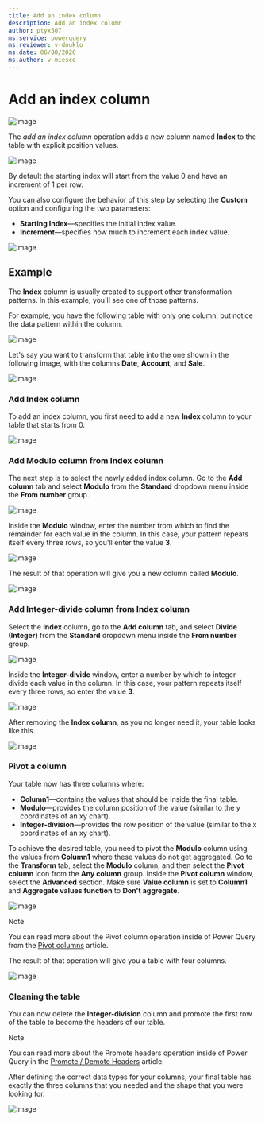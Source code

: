 ```yaml
---
title: Add an index column
description: Add an index column
author: ptyx507
ms.service: powerquery
ms.reviewer: v-douklo
ms.date: 06/08/2020
ms.author: v-miesco
---
```


# Add an index column

![image](images/me-add-index-column-icon.png)

The *add an index column* operation adds a new column named **Index** to the table with explicit position values. 

![image](images/me-add-index-column-new-index.png)

By default the starting index will start from the value 0 and have an increment of 1 per row.

You can also configure the behavior of this step by selecting the **Custom** option and configuring the two parameters:

* **Starting Index**&mdash;specifies the initial index value. 
* **Increment**&mdash;specifies how much to increment each index value.

![image](images/me-add-index-column-window.png)

## Example

The **Index** column is usually created to support other transformation patterns. In this example, you'll see one of those patterns.

For example, you have the following table with only one column, but notice the data pattern within the column.

![image](images/me-add-index-column-start-table.png)

Let's say you want to transform that table into the one shown in the following image, with the columns **Date**, **Account**, and **Sale**.

![image](images/me-add-index-column-final-table.png)

### Add Index column

To add an index column, you first need to add a new **Index** column to your table that starts from 0.

![image](images/me-add-index-column-new-index.png)

### Add Modulo column from Index column

The next step is to select the newly added index column. Go to the **Add column** tab and select **Modulo** from the **Standard** dropdown menu inside the **From number** group.

![image](images/me-add-index-column-add-modulo-icon.png)

Inside the **Modulo** window, enter the number from which to find the remainder for each value in the column. In this case, your pattern repeats itself every three rows, so you'll enter the value **3**.

![image](images/me-add-index-column-add-modulo-window.png)

The result of that operation will give you a new column called **Modulo**.

![image](images/me-add-index-column-add-modulo-column.png)

### Add Integer-divide column from Index column

Select the **Index** column, go to the **Add column** tab, and select **Divide (Integer)** from the **Standard** dropdown menu inside the **From number** group.

![image](images/me-add-index-column-add-divide-integer-icon.png)

Inside the **Integer-divide** window, enter a number by which to integer-divide each value in the column. In this case, your pattern repeats itself every three rows, so enter the value **3**.

![image](images/me-add-index-column-add-integer-divide-window.png)

After removing the **Index column**, as you no longer need it, your table looks like this.

![image](images/me-add-index-column-add-divide-integer-column.png)

### Pivot a column

Your table now has three columns where:
* **Column1**&mdash;contains the values that should be inside the final table.
* **Modulo**&mdash;provides the column position of the value (similar to the y coordinates of an xy chart).
* **Integer-division**&mdash;provides the row position of the value (similar to the x coordinates of an xy chart).

To achieve the desired table, you need to pivot the **Modulo** column using the values from **Column1** where these values do not get aggregated. Go to the **Transform** tab, select the **Modulo** column, and then select the **Pivot column** icon from the **Any column** group. Inside the **Pivot column** window, select the **Advanced** section. Make sure **Value column** is set to **Column1** and **Aggregate values function** to **Don't aggregate**.

![image](images/me-add-index-column-pivot-column.png)

>[!Note]
>You can read more about the Pivot column operation inside of Power Query from the [Pivot columns](pivot-columns.md) article.

The result of that operation will give you a table with four columns.

![image](images/me-add-index-column-example-pre-final-table.png)

### Cleaning the table

You can now delete the **Integer-division** column and promote the first row of the table to become the headers of our table.

 >[!Note]
>You can read more about the Promote headers operation inside of Power Query in the [Promote / Demote Headers](table-promote-demote-headers.md) article.

After defining the correct data types for your columns, your final table has exactly the three columns that you needed and the shape that you were looking for.

![image](images/me-add-index-column-final-table.png)